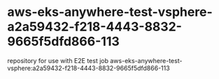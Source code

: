 # aws-eks-anywhere-test-vsphere-a2a59432-f218-4443-8832-9665f5dfd866-113
repository for use with E2E test job aws-eks-anywhere-test-vsphere:a2a59432-f218-4443-8832-9665f5dfd866-113
